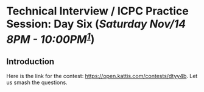 # Technical Interview / ICPC Practice Session: Day Six (***Saturday Nov/14 8PM - 10:00PM<sup id="a1">[1](#f1)</sup>***)

## Introduction
Here is the link for the contest: https://open.kattis.com/contests/dtyy4b. Let us smash the questions.